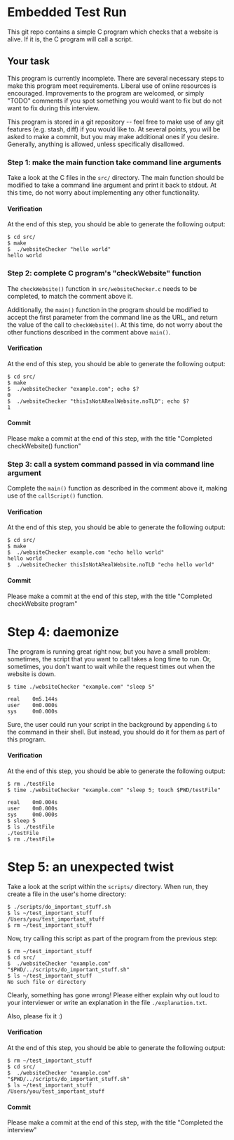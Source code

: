 # Embedded Test Run

This git repo contains a simple C program which checks that a website is alive. If it is, the C program will call a script.



## Your task

This program is currently incomplete. There are several necessary steps to make this program meet requirements. Liberal use of online resources is encouraged. Improvements to the program are welcomed, or simply "TODO" comments if you spot something you would want to fix but do not want to fix during this interview.

This program is stored in a git repository -- feel free to make use of any git features (e.g. stash, diff) if you would like to. At several points, you will be asked to make a commit, but you may make additional ones if you desire. Generally, anything is allowed, unless specifically disallowed.









### Step 1: make the main function take command line arguments

Take a look at the C files in the `src/` directory. The main function should be modified to take a command line argument and print it back to stdout. At this time, do not worry about implementing any other functionality.

#### Verification

At the end of this step, you should be able to generate the following output:

```
$ cd src/
$ make
$  ./websiteChecker "hello world"
hello world
```










### Step 2: complete C program's "checkWebsite" function

The `checkWebsite()` function in `src/websiteChecker.c` needs to be completed, to match the comment above it.

Additionally, the `main()` function in the program should be modified to accept the first parameter from the command line as the URL, and return the value of the call to `checkWebsite()`. At this time, do not worry about the other functions described in the comment above `main()`.

#### Verification

At the end of this step, you should be able to generate the following output:

```
$ cd src/
$ make
$  ./websiteChecker "example.com"; echo $?
0
$  ./websiteChecker "thisIsNotARealWebsite.noTLD"; echo $?
1
```

#### Commit

Please make a commit at the end of this step, with the title "Completed checkWebsite() function"










### Step 3: call a system command passed in via command line argument

Complete the `main()` function as described in the comment above it, making use of the `callScript()` function.

#### Verification

At the end of this step, you should be able to generate the following output:

```
$ cd src/
$ make
$  ./websiteChecker example.com "echo hello world"
hello world
$  ./websiteChecker thisIsNotARealWebsite.noTLD "echo hello world"

```

#### Commit

Please make a commit at the end of this step, with the title "Completed checkWebsite program"










# Step 4: daemonize

The program is running great right now, but you have a small problem: sometimes, the script that you want to call takes a long time to run. Or, sometimes, you don't want to wait while the request times out when the website is down.

```
$ time ./websiteChecker "example.com" "sleep 5"

real    0m5.144s
user    0m0.000s
sys     0m0.000s
```

Sure, the user could run your script in the background by appending `&` to the command in their shell. But instead, you should do it for them as part of this program.

#### Verification

At the end of this step, you should be able to generate the following output:

```
$ rm ./testFile
$ time ./websiteChecker "example.com" "sleep 5; touch $PWD/testFile"

real    0m0.004s
user    0m0.000s
sys     0m0.000s
$ sleep 5
$ ls ./testFile
./testFile
$ rm ./testFile
```









# Step 5: an unexpected twist

Take a look at the script within the `scripts/` directory. When run, they create a file in the user's home directory:

```
$ ./scripts/do_important_stuff.sh
$ ls ~/test_important_stuff
/Users/you/test_important_stuff
$ rm ~/test_important_stuff
```

Now, try calling this script as part of the program from the previous step:

```
$ rm ~/test_important_stuff
$ cd src/
$  ./websiteChecker "example.com" "$PWD/../scripts/do_important_stuff.sh"
$ ls ~/test_important_stuff
No such file or directory
```

Clearly, something has gone wrong! Please either explain why out loud to your interviewer or write an explanation in the file `./explanation.txt`.

Also, please fix it :)

#### Verification

At the end of this step, you should be able to generate the following output:

```
$ rm ~/test_important_stuff
$ cd src/
$  ./websiteChecker "example.com" "$PWD/../scripts/do_important_stuff.sh"
$ ls ~/test_important_stuff
/Users/you/test_important_stuff
```

#### Commit

Please make a commit at the end of this step, with the title "Completed the interview"

